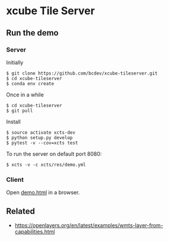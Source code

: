 # xcube Tile Server


## Run the demo

### Server

Initially

    $ git clone https://github.com/bcdev/xcube-tileserver.git
    $ cd xcube-tileserver
    $ conda env create

Once in a while

    $ cd xcube-tileserver
    $ git pull

Install

    $ source activate xcts-dev
    $ python setup.py develop
    $ pytest -v --cov=xcts test

To run the server on default port 8080:

    $ xcts -v -c xcts/res/demo.yml


### Client

Open [demo.html](http://localhost:8080/res/demo.html) in a browser. 

## Related

* https://openlayers.org/en/latest/examples/wmts-layer-from-capabilities.html